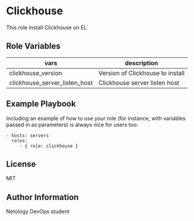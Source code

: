 Clickhouse
=========

This role install Clickhouse on EL

Role Variables
--------------

|vars|description|
|----|-----------|
| clickhouse_version | Version of Clickhouse to install |
|clickhouse_server_listen_host| Clickhouse server listen host |

Example Playbook
----------------

Including an example of how to use your role (for instance, with variables passed in as parameters) is always nice for users too:

    - hosts: servers
      roles:
         - { role: clickhouse }

License
-------

MIT

Author Information
------------------

Netology DevOps student
